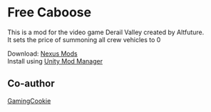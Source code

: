 ﻿# Free Caboose

This is a mod for the video game Derail Valley created by Altfuture.  
It sets the price of summoning all crew vehicles to 0

Download: [Nexus Mods](https://www.nexusmods.com/derailvalley/mods/521)  
Install using [Unity Mod Manager](https://www.nexusmods.com/site/mods/21)

## Co-author

[GamingCookie](https://github.com/GamingCoookie)
